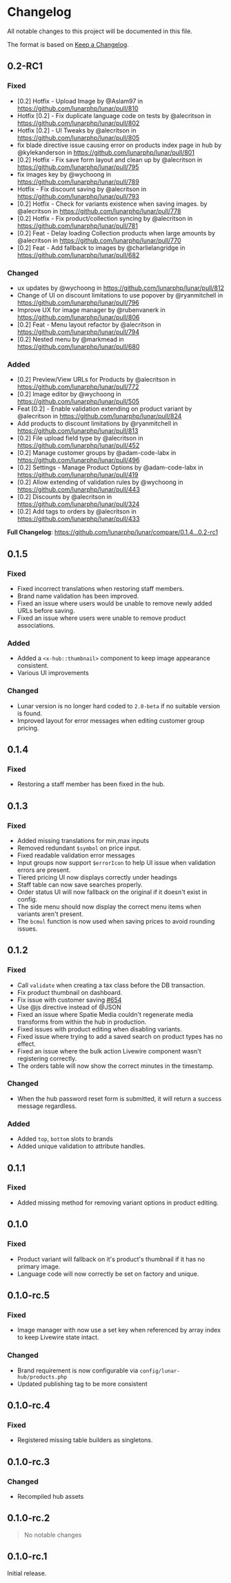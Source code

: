 # Changelog

All notable changes to this project will be documented in this file.

The format is based on [Keep a Changelog](https://keepachangelog.com/en/1.0.0/).

## 0.2-RC1

### Fixed

* [0.2] Hotfix - Upload Image by @Aslam97 in https://github.com/lunarphp/lunar/pull/810
* Hotfix [0.2] - Fix duplicate language code on tests by @alecritson in https://github.com/lunarphp/lunar/pull/802
* Hotfix [0.2] - UI Tweaks by @alecritson in https://github.com/lunarphp/lunar/pull/805
* fix blade directive issue causing error on products index page in hub by @kylekanderson in https://github.com/lunarphp/lunar/pull/801
* [0.2] Hotfix - Fix save form layout and clean up by @alecritson in https://github.com/lunarphp/lunar/pull/795
* fix images key by @wychoong in https://github.com/lunarphp/lunar/pull/789
* Hotfix - Fix discount saving by @alecritson in https://github.com/lunarphp/lunar/pull/793
* [0.2] Hotfix - Check for variants existence when saving images. by @alecritson in https://github.com/lunarphp/lunar/pull/778
* [0.2] Hotfix - Fix product/collection syncing by @alecritson in https://github.com/lunarphp/lunar/pull/781
* [0.2] Feat - Delay loading Collection products when large amounts by @alecritson in https://github.com/lunarphp/lunar/pull/770
* [0.2] Feat - Add fallback to images by @charlielangridge in https://github.com/lunarphp/lunar/pull/682

### Changed

* ux updates by @wychoong in https://github.com/lunarphp/lunar/pull/812
* Change of UI on discount limitations to use popover by @ryanmitchell in https://github.com/lunarphp/lunar/pull/796
* Improve UX for image manager by @rubenvanerk in https://github.com/lunarphp/lunar/pull/806
* [0.2] Feat - Menu layout refactor by @alecritson in https://github.com/lunarphp/lunar/pull/794
* [0.2] Nested menu by @markmead in https://github.com/lunarphp/lunar/pull/680

### Added

* [0.2] Preview/View URLs for Products by @alecritson in https://github.com/lunarphp/lunar/pull/772
* [0.2] Image editor by @wychoong in https://github.com/lunarphp/lunar/pull/505
* Feat [0.2] - Enable validation extending on product variant by @alecritson in https://github.com/lunarphp/lunar/pull/824
* Add products to discount limitations by @ryanmitchell in https://github.com/lunarphp/lunar/pull/813
* [0.2] File upload field type by @alecritson in https://github.com/lunarphp/lunar/pull/452
* [0.2] Manage customer groups by @adam-code-labx in https://github.com/lunarphp/lunar/pull/496
* [0.2] Settings - Manage Product Options by @adam-code-labx in https://github.com/lunarphp/lunar/pull/419
* [0.2] Allow extending of validation rules by @wychoong in https://github.com/lunarphp/lunar/pull/443
* [0.2] Discounts by @alecritson in https://github.com/lunarphp/lunar/pull/324
* [0.2] Add tags to orders by @alecritson in https://github.com/lunarphp/lunar/pull/433

**Full Changelog**: https://github.com/lunarphp/lunar/compare/0.1.4...0.2-rc1

## 0.1.5

### Fixed

- Fixed incorrect translations when restoring staff members.
- Brand name validation has been improved.
- Fixed an issue where users would be unable to remove newly added URLs before saving.
- Fixed an issue where users were unable to remove product associations.

### Added

- Added a `<x-hub::thumbnail>` component to keep image appearance consistent.
- Various UI improvements

### Changed

- Lunar version is no longer hard coded to `2.0-beta` if no suitable version is found.
- Improved layout for error messages when editing customer group pricing.

## 0.1.4

### Fixed

- Restoring a staff member has been fixed in the hub.

## 0.1.3

### Fixed

- Added missing translations for min,max inputs
- Removed redundant `$symbol` on price input.
- Fixed readable validation error messages
- Input groups now support `$errorIcon` to help UI issue when validation errors are present.
- Tiered pricing UI now displays correctly under headings
- Staff table can now save searches properly.
- Order status UI will now fallback on the original if it doesn't exist in config.
- The side menu should now display the correct menu items when variants aren't present.
- The `bcmul` function is now used when saving prices to avoid rounding issues.

## 0.1.2

### Fixed

- Call `validate` when creating a tax class before the DB transaction.
- Fix product thumbnail on dashboard.
- Fix issue with customer saving [#654](https://github.com/lunarphp/lunar/issues/654)
- Use @js directive instead of @JSON
- Fixed an issue where Spatie Media couldn't regenerate media transforms from within the hub in production.
- Fixed issues with product editing when disabling variants.
- Fixed issue where trying to add a saved search on product types has no effect.
- Fixed an issue where the bulk action Livewire component wasn't registering correctly.
- The orders table will now show the correct minutes in the timestamp.

### Changed

- When the hub password reset form is submitted, it will return a success message regardless.

### Added

- Added `top`, `bottom` slots to brands
- Added unique validation to attribute handles.

## 0.1.1

### Fixed

- Added missing method for removing variant options in product editing.

## 0.1.0

### Fixed

- Product variant will fallback on it's product's thumbnail if it has no primary image.
- Language code will now correctly be set on factory and unique.

## 0.1.0-rc.5

### Fixed

- Image manager with now use a set key when referenced by array index to keep Livewire state intact.

### Changed

- Brand requirement is now configurable via `config/lunar-hub/products.php`
- Updated publishing tag to be more consistent

## 0.1.0-rc.4

### Fixed

- Registered missing table builders as singletons.

## 0.1.0-rc.3

### Changed

- Recompiled hub assets

## 0.1.0-rc.2

> No notable changes

## 0.1.0-rc.1

Initial release.
